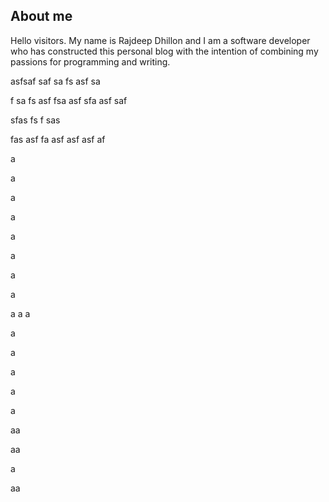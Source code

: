 ## About me

Hello visitors. My name is Rajdeep Dhillon and I am a software developer who has constructed this personal blog with the intention of combining my passions for programming and writing. 

asfsaf
saf
sa
fs
asf
sa

f
sa
fs
asf
fsa
asf
sfa
asf
saf

sfas
fs
f
sas

fas
asf
fa
asf
asf
asf
af

a

a

a

a

a

a

a


a

a
a
a

a

a

a

a

a

aa

aa

a

aa